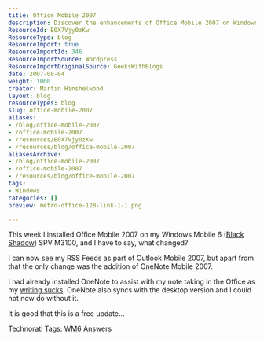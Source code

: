 ```yaml
---
title: Office Mobile 2007
description: Discover the enhancements of Office Mobile 2007 on Windows Mobile 6, including RSS feeds and OneNote integration. Upgrade your mobile productivity today!
ResourceId: E0X7Vjy0zKw
ResourceType: blog
ResourceImport: true
ResourceImportId: 346
ResourceImportSource: Wordpress
ResourceImportOriginalSource: GeeksWithBlogs
date: 2007-08-04
weight: 1000
creator: Martin Hinshelwood
layout: blog
resourceTypes: blog
slug: office-mobile-2007
aliases:
- /blog/office-mobile-2007
- /office-mobile-2007
- /resources/E0X7Vjy0zKw
- /resources/blog/office-mobile-2007
aliasesArchive:
- /blog/office-mobile-2007
- /office-mobile-2007
- /resources/blog/office-mobile-2007
tags:
- Windows
categories: []
preview: metro-office-128-link-1-1.png

---
```

This week I installed Office Mobile 2007 on my Windows Mobile 6 ([Black Shadow](http://blog.martin.hinshelwood.com/archive/2007/06/21/Windows-Mobile-6-Black-Shadow-4.0.aspx)) SPV M3100, and I have to say, what changed?

I can now see my RSS Feeds as part of Outlook Mobile 2007, but apart from that the only change was the addition of OneNote Mobile 2007.

I had already installed OneNote to assist with my note taking in the Office as my [writing sucks](http://blog.martin.hinshelwood.com/archive/2007/07/22/Memories-of-a-multi-dimensional-free-thinking-software-developer.aspx). OneNote also syncs with the desktop version and I could not now do without it.

It is good that this is a free update...

Technorati Tags: [WM6](http://technorati.com/tags/WM6) [Answers](http://technorati.com/tags/Answers)
